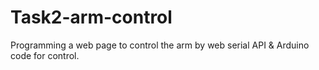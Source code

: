 # Task2-arm-control
Programming a web page to control the arm by web serial API &amp; Arduino code for control.
